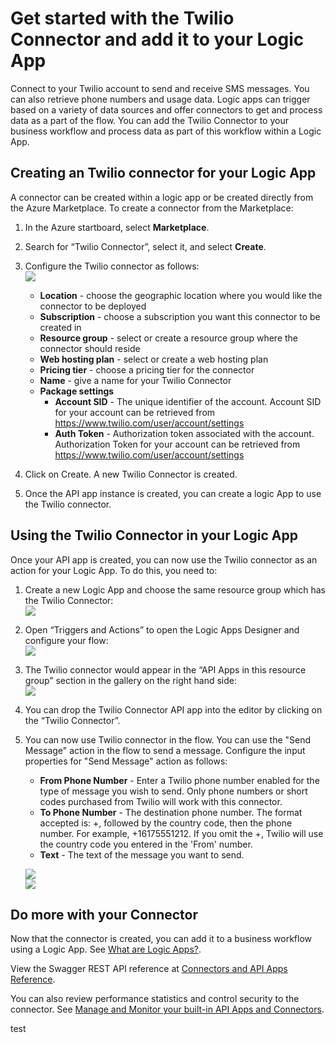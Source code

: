 <properties
   pageTitle="Using the Twilio Connector in Logic Apps | Microsoft Azure App Service"
   description="How to create and configure the Twilio Connector or API app and use it in a logic app in Azure App Service"
   services="app-service\logic"
   documentationCenter=".net,nodejs,java"
   authors="anuragdalmia"
   manager="dwrede"
   editor=""/>

<tags
   ms.service="app-service-logic"
   ms.devlang="multiple"
   ms.topic="article"
   ms.tgt_pltfrm="na"
   ms.workload="integration"
   ms.date="08/23/2015"
   ms.author="sameerch"/>


# Get started with the Twilio Connector and add it to your Logic App
Connect to your Twilio account to send and receive SMS messages. You can also retrieve phone numbers and usage data. Logic apps can trigger based on a variety of data sources and offer connectors to get and process data as a part of the flow. You can add the Twilio Connector to your business workflow and process data as part of this workflow within a Logic App. 

## Creating an Twilio connector for your Logic App ##
A connector can be created within a logic app or be created directly from the Azure Marketplace. To create a connector from the Marketplace:  

1. In the Azure startboard, select **Marketplace**.
2. Search for “Twilio Connector”, select it, and select **Create**.
3. Configure the Twilio connector as follows:  
![][1]  
	- **Location** - choose the geographic location where you would like the connector to be deployed
	- **Subscription** - choose a subscription you want this connector to be created in
	- **Resource group** - select or create a resource group where the connector should reside
	- **Web hosting plan** - select or create a web hosting plan
	- **Pricing tier** - choose a pricing tier for the connector
	- **Name** - give a name for your Twilio Connector
	- **Package settings**
		- **Account SID** - The unique identifier of the account. Account SID for your account can be retrieved from <https://www.twilio.com/user/account/settings>
		- **Auth Token** - Authorization token associated with the account. Authorization Token for your account can be retrieved from <https://www.twilio.com/user/account/settings>


4.	Click on Create. A new Twilio Connector is created.
5.	Once the API app instance is created, you can create a logic App to use the Twilio connector.

## Using the Twilio Connector in your Logic App ##
Once your API app is created, you can now use the Twilio connector as an action for your Logic App. To do this, you need to:

1.	Create a new Logic App and choose the same resource group which has the Twilio Connector:  
![][2]
2.	Open “Triggers and Actions” to open the Logic Apps Designer and configure your flow:  
![][3]
3.	The Twilio connector would appear in the “API Apps in this resource group” section in the gallery on the right hand side:  
![][4]
4. You can drop the Twilio Connector API app into the editor by clicking on the “Twilio Connector”.

5.	You can now use Twilio connector in the flow. You can use the "Send Message" action in the flow to send a message. Configure the input properties for "Send Message" action as follows:
	- **From Phone Number** - Enter a Twilio phone number enabled for the type of message you wish to send. Only phone numbers or short codes purchased from Twilio will work with this connector.
	- **To Phone Number** - The destination phone number. The format accepted is: +, followed by the country code, then the phone number. For example, +16175551212. If you omit the +, Twilio will use the country code you entered in the 'From' number.
	- **Text** - The text of the message you want to send.

	![][5]  
	![][6]

## Do more with your Connector
Now that the connector is created, you can add it to a business workflow using a Logic App. See [What are Logic Apps?](app-service-logic-what-are-logic-apps.md).

View the Swagger REST API reference at [Connectors and API Apps Reference](http://go.microsoft.com/fwlink/p/?LinkId=529766).

You can also review performance statistics and control security to the connector. See [Manage and Monitor your built-in API Apps and Connectors](app-service-logic-monitor-your-connectors.md).

<!--Image references-->
[1]: ./media/app-service-logic-connector-twilio/img1.PNG
[2]: ./media/app-service-logic-connector-twilio/img2.PNG
[3]: ./media/app-service-logic-connector-twilio/img3.png
[4]: ./media/app-service-logic-connector-twilio/img4.png
[5]: ./media/app-service-logic-connector-twilio/img5.PNG
[6]: ./media/app-service-logic-connector-twilio/img6.PNG

test
